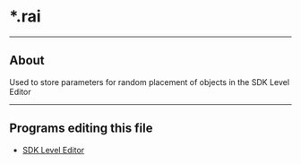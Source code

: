 # *.rai

___

## About

Used to store parameters for random placement of objects in the SDK Level Editor

___

## Programs editing this file

- [SDK Level Editor](../../../modding-tools/sdk/level-editor/README.md)
